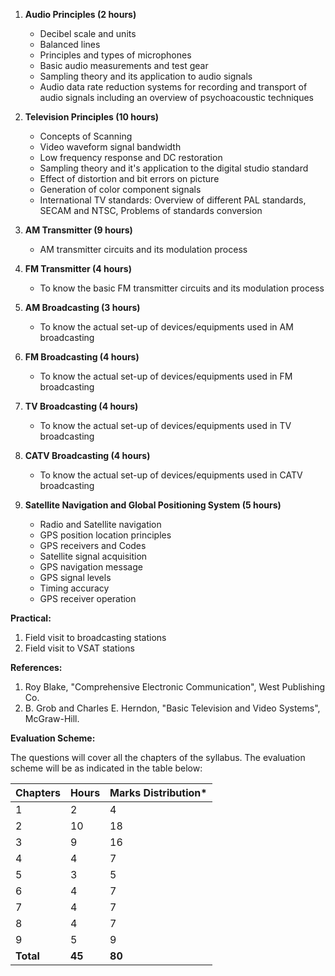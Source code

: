 1. **Audio Principles (2 hours)**
    * Decibel scale and units
    * Balanced lines
    * Principles and types of microphones
    * Basic audio measurements and test gear
    * Sampling theory and its application to audio signals
    * Audio data rate reduction systems for recording and transport of audio signals including an overview of psychoacoustic techniques 

2. **Television Principles (10 hours)**
    * Concepts of Scanning
    * Video waveform signal bandwidth
    * Low frequency response and DC restoration
    * Sampling theory and it's application to the digital studio standard
    * Effect of distortion and bit errors on picture
    * Generation of color component signals
    * International TV standards: Overview of different PAL standards, SECAM and NTSC, Problems of standards conversion

3. **AM Transmitter (9 hours)**
    * AM transmitter circuits and its modulation process

4. **FM Transmitter (4 hours)**
    * To know the basic FM transmitter circuits and its modulation process 

5. **AM Broadcasting (3 hours)**
    * To know the actual set-up of devices/equipments used in AM broadcasting

6. **FM Broadcasting (4 hours)**
    * To know the actual set-up of devices/equipments used in FM broadcasting

7. **TV Broadcasting (4 hours)**
    * To know the actual set-up of devices/equipments used in TV broadcasting

8. **CATV Broadcasting (4 hours)**
    * To know the actual set-up of devices/equipments used in CATV broadcasting

9. **Satellite Navigation and Global Positioning System (5 hours)**
    * Radio and Satellite navigation
    * GPS position location principles
    * GPS receivers and Codes
    * Satellite signal acquisition
    * GPS navigation message
    * GPS signal levels
    * Timing accuracy
    * GPS receiver operation

**Practical:**

1. Field visit to broadcasting stations
2. Field visit to VSAT stations

**References:**

1. Roy Blake, "Comprehensive Electronic Communication", West Publishing Co. 
2. B. Grob and Charles E. Herndon, "Basic Television and Video Systems", McGraw-Hill.

**Evaluation Scheme:**

The questions will cover all the chapters of the syllabus. The evaluation scheme will be as indicated in the table below:

| Chapters  | Hours  | Marks Distribution* |
| --------- | ------ | ------------------- |
| 1         | 2      | 4                   |
| 2         | 10     | 18                  |
| 3         | 9      | 16                  |
| 4         | 4      | 7                   |
| 5         | 3      | 5                   |
| 6         | 4      | 7                   |
| 7         | 4      | 7                   |
| 8         | 4      | 7                   |
| 9         | 5      | 9                   |
| **Total** | **45** | **80**              |

